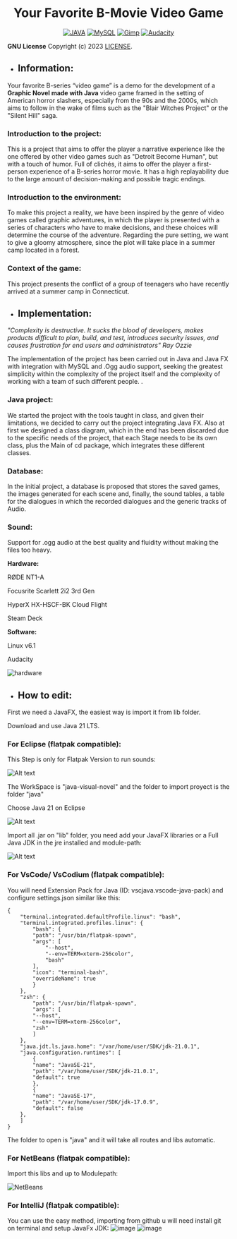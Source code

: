 <h1 align="center">Your Favorite B-Movie Video Game</h1>

<div align="center">

[![JAVA](https://img.shields.io/badge/Java-ED8B00?style=for-the-badge&logo=openjdk&logoColor=white)](https://bell-sw.com/pages/downloads/)
[![MySQL](https://img.shields.io/badge/MySQL-005C84?style=for-the-badge&logo=mysql&logoColor=white)](https://www.mysql.com/)
[![Gimp](https://img.shields.io/badge/gimp-5C5543?style=for-the-badge&logo=gimp&logoColor=white)](https://www.gimp.org/)
[![Audacity](https://img.shields.io/badge/Audacity-0000CC?style=for-the-badge&logo=audacity&logoColor=white)](https://www.audacityteam.org/)

</div>

**GNU License**
Copyright (c) 2023 [LICENSE](https://github.com/eldiosx/novelaGraficaJava/blob/main/LICENSE).

- <h2>Information: </h2>
Your favorite B-series “video game” is a demo for the development of a <b>Graphic Novel made with Java</b> video game framed in the setting of American horror slashers, especially from the 90s and the 2000s, which aims to follow in the wake of films such as the "Blair Witches Project" or the "Silent Hill" saga.
<h3>Introduction to the project: </h3>
This is a project that aims to offer the player a narrative experience like the one offered by other video games such as "Detroit Become Human", but with a touch of humor. Full of clichés, it aims to offer the player a first-person experience of a B-series horror movie. It has a high replayability due to the large amount of decision-making and possible tragic endings.
<h3>Introduction to the environment: </h3>
To make this project a reality, we have been inspired by the genre of video games called graphic adventures, in which the player is presented with a series of characters who have to make decisions, and these choices will determine the course of the adventure. Regarding the pure setting, we want to give a gloomy atmosphere, since the plot will take place in a summer camp located in a forest.
<h3>Context of the game: </h3>
This project presents the conflict of a group of teenagers who have recently arrived at a summer camp in Connecticut.

- <h2>Implementation: </h2>
<i>"Complexity is destructive. It sucks the blood of developers, makes products difficult to plan, build, and test, introduces security issues, and causes frustration for end users and administrators" Ray Ozzie</i>

The implementation of the project has been carried out in Java and Java FX with integration with MySQL and .Ogg audio support, seeking the greatest simplicity within the complexity of the project itself and the complexity of working with a team of such different people. .
<h3>Java project: </h3>
We started the project with the tools taught in class, and given their limitations, we decided to carry out the project integrating Java FX. Also at first we designed a class diagram, which in the end has been discarded due to the specific needs of the project, that each Stage needs to be its own class, plus the Main of cd package, which integrates these different classes.
<h3>Database: </h3>
In the initial project, a database is proposed that stores the saved games, the images generated for each scene and, finally, the sound tables, a table for the dialogues in which the recorded dialogues and the generic tracks of Audio.
<h3>Sound: </h3>

Support for .ogg audio at the best quality and fluidity without making the files too heavy.

<b>Hardware:</b>

RØDE NT1-A

Focusrite Scarlett 2i2 3rd Gen

HyperX HX-HSCF-BK Cloud Flight

Steam Deck

<b>Software:</b>

Linux v6.1

Audacity

![hardware](img/hardware.webp)


- <h2>How to edit: </h2>

First we need a JavaFX, the easiest way is import it from lib folder.

Download and use Java 21 LTS.

<h3>For Eclipse (flatpak compatible): </h3>

This Step is only for Flatpak Version to run sounds:

![Alt text](img/onlyflatpak.png)

The WorkSpace is "java-visual-novel" and the folder to import proyect is the folder "java"

Choose Java 21 on Eclipse

![Alt text](img/eclipse.png)

Import all .jar on "lib" folder, you need add your JavaFX libraries or a Full Java JDK in the jre installed and module-path:

![Alt text](img/libs.png)

<h3>For VsCode/ VsCodium (flatpak compatible): </h3>

You will need Extension Pack for Java (ID: vscjava.vscode-java-pack) and configure settings.json similar like this:

    {
        "terminal.integrated.defaultProfile.linux": "bash",
        "terminal.integrated.profiles.linux": {
            "bash": {
            "path": "/usr/bin/flatpak-spawn",
            "args": [
                "--host",
                "--env=TERM=xterm-256color",
                "bash"
            ],
            "icon": "terminal-bash",
            "overrideName": true
            }
        },
        "zsh": {
            "path": "/usr/bin/flatpak-spawn",
            "args": [
            "--host",
            "--env=TERM=xterm-256color",
            "zsh"
            ]
        },
        "java.jdt.ls.java.home": "/var/home/user/SDK/jdk-21.0.1",
        "java.configuration.runtimes": [
            {
            "name": "JavaSE-21",
            "path": "/var/home/user/SDK/jdk-21.0.1",
            "default": true
            },
            {
            "name": "JavaSE-17",
            "path": "/var/home/user/SDK/jdk-17.0.9",
            "default": false
        },
        ]
    }



The folder to open is "java" and it will take all routes and libs automatic.

<h3>For NetBeans (flatpak compatible): </h3>

Import this libs and up to Modulepath:

![NetBeans](img/netbeans.png)

<h3>For IntelliJ (flatpak compatible): </h3>

You can use the easy method, importing from github u will need install git on terminal and setup JavaFx JDK:
![image](https://user-images.githubusercontent.com/61506276/233188156-69755a74-511c-4514-b552-116c43e555e7.png)
![image](https://user-images.githubusercontent.com/61506276/232152854-d24a8c15-7d24-42f3-9447-516f5fc93d51.png)

